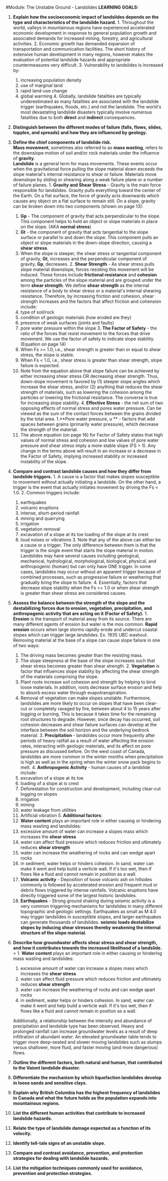 #Module: The Unstable Ground - Landslides
**LEARNING GOALS:**
  1. **Explain how the socioeconomic impact of landslides depends on the type and characteristics of the landslide hazard.**
    1. Throughout the world, valleys in mountainous regions have experienced accelerated economic development in response to general population growth and associated demands for increased mining, forestry, and agricultural activities.
    2. Economic growth has demanded expansion of transportation and communication facilities. The short history of extensive human development in many regions, however makes the evaluation of potential landslide hazards and appropriate countermeasures very difficult.
    3. Vulnerability to landslides is increased by: 
      1. increasing population density
      2. use of marginal land
      3. rapid land-use change
      4. global warming
    4. Globally, landslide fatalities are typically underestimated as many fatalities are associated with the landslide trigger (earthquakes, floods, etc.) and not the landslide. The world's most devastating landslide disasters typically involve numerous fatalities due to both **direct** and **indirect** consequences.
  2. **Distinguish between the different modes of failure (falls, flows, slides, topples, and spreads) and how they are influenced by geology.**
  3. **Define the chief components of landslide risk.**  
**Mass movement**, sometimes also referred to as **mass wasting**, refers to the downslope motion of soil and/or rock materials under the influence of **gravity**.  
**Landslide** is a general term for mass movements. These events occur when the gravitational force pulling the slope material down exceeds the slope material's internal resistance to shear or failure. Materials move downslope by sliding or shearing along a weak failure plane or a number of failure planes.
    1. **Gravity and Shear Stress** - Gravity is the main force responsible for landslides. Gravity pulls everything toward the center of the Earth. On a flat surface, the force of gravity acts downwards which causes any object on a flat surface to remain still. On a slope, gravity can be broken down into two components (shown on page 13):
      1. **Gp** - The component of gravity that acts perpendicular to the slope. This component helps to hold an object or slope materials in place on the slope. (AKA **normal stress**)
      2. **Gt** - the component of gravity that acts tangential to the slope surface or parallel to and down the slope. This component pulls an object or slope materials in the down-slope direction, causing a **shear stress**.
      3. When the slope is steeper, the shear stress or tangential component of gravity, **Gt**, increases and the perpendicular component of gravity, **Gp**, decreases.
    2. **Shear Strength** - As shear stress pulls slope material downslope, forces resisting this movement will be induced. These forces include **frictional resistance** and **cohesion** among the particles of the slope material and are grouped under the term **shear strength**. We define **shear strength** as the internal resistance of a body to shear stress or a material's internal shearing resistance. Therefore, by increasing friction and cohesion, shear strength increases and the factors that affect friction and cohension include:
      1. type of soil/rock
      2. condition of geologic materials (how eroded are they)
      3. presence of weak surfaces (joints and faults)
      4. pore water pressure within the slope
    3. **The Factor of Safety** - the ratio of the forces that resist movement to the forces that drive movement. We use the factor of safety to indicate slope stability. (Equation on page 14)
      1. When Fs >= 1.0, i.e., shear strength is greater than or equal to shear stress, the slope is stable.
      2. When Fs < 1.0, i.e., shear stress is greater than shear strength, slope failure is expected.
      3. Note from the equation above that slope failure can be achieved by either increasing shear stress OR decreasing shear strength. Thus, down-slope movement is favored by (1) steeper slope angles which increase the shear stress, and/or (2) anything that reduces the shear strength of materials, such as lowering the cohesion among the particles or lowering the frictional resistance. The converse is true for increasing slope stability.
    4. **Effective Stress** - the net sum of two opposing effects of normal stress and pores water pressure. Can be viewed as the sum of the contact forces between the grains divided by the total area.
      1.**Pore water pressure, u ** - factors that add spaces between grains (primarily water pressure), which decrease the strength of the material.
      2. The above equation (on page 16) for Factor of Safety states that high values of normal stress and cohesion and low values of pore water pressure and shear stress imply a more stable slope (FS > 1). Any change in the terms above will result in an increase or a decrease in the Factor of Safety, implying increased stability or increased instability of the slope.
  4. **Compare and contrast landslide causes and how they differ from landslide triggers.**
    1. A cause is a factor that makes slopes susceptible to movement without actually initiating a landslide. On the other hand, a trigger is the event that actually initiates movement by driving the Fs < 1.0. 
    2. Common triggers include: 
      1. earthquakes
      2. volcanic eruptions
      3. intense, short-period rainfall 
      4. mining and quarrying
      5. irrigation
      6. vegetation removal
      7. excavation of a slope at its toe loading of the slope at its crest 
      8. loud noises or vibrations
    3. Note that any of the above can either be a cause or a trigger. The only difference between them is that the trigger is the single event that starts the slope material in motion. Landslides may have several causes including geological, mechanical, hydrological, morphological, biological, physical, and anthropogenic (human) but can only have ONE trigger. In some cases, landslides may occur without an apparent trigger because of combined processes, such as progressive failure or weathering that gradually bring the slope to failure.
    4. Essentially, factors that decrease slope stability when the Fs >= 1.0 or when shear strength is greater than shear stress are considered causes.
  5. **Assess the balance between the strength of the slope and the destabilizing forces due to erosion, vegetation, precipitation, and anthropogenic activity that are acting on it (Factor of Safety).**
    1. **Erosion** is the transport of material away from its source. There are many different agents of erosion but water is the mos common. **Rapid erosion** occurs when large storms rapidly erode and undercut coastal slopes which can trigger large landslides. Ex. 1935 UBC washout. Removing material at the base of a slope can cause slope failure in one of two ways:
      1. The driving mass becomes greater than the resisting mass.
      2. The slope steepness at the base of the slope increases such that shear stress becomes greater than shear strength.
    2. **Vegetation** is  factor that influences slope stability by affecting the shear strength of the materials comprising the slope. 
      1. Plant roots increase soil cohesion and strength by helping to bind loose materials. In addition, roots decrease surface erosion and help to absorb excess water through evapotranspiration.  
      2. Removal of vegetation can make slopes unstable. Furthermore, landslides are more likely to occur on slopes that have been clear-cut or completely ravaged by fire, between about 4 to 15 years after logging or burning. This is because it takes time for the remaining root structures to degrade. However, once decay has occurred, soil cohesion decreases and shear failure surfaces can develop at the interface between the soil horizon and the underlying bedrock material.
    3. **Precipitation** - landslides occur more frequently after periods of heavy railfall as a result of water affecting the erosion rates, interacting with geologic materials, and its affect on pore pressure as discussed before. On the west coast of Canada, landslides are more common in the winter months when precipitation is high as well as in the spring when the winter snow pack begins to melt.
    4. **Anthropogenic Activity** - human causes of a landslide include:
      1. excavation of a slope at its toe
      2. loading of a slope at is crest
      3. Deforestation for construction and development, including clear-cut logging on slopes
      4. irrigation
      5. mining
      6. water leakage from utilities
      7. Artificial vibration
    5. **Additional factors**:
      1. **Water content** plays an important role in either causing or hindering mass wasting and landslides:
        1. excessive amount of water can increase a slopes mass which increases the **shear stress**
        2. water can affect fluid pressure which reduces friction and ultimately reduces **shear strength**
        3. water can increase the weathering of rocks and can wedge apart rocks
        4. in sediment, water helps or hinders cohesion. In sand, water can make it went and help build a verticle wall. If it's too wet, then if flows like a fluid and cannot remain in position as a wall.
      2. **Volcanic activity** - Deposition of loose volcanic ash on hillsides commonly is followed by accelerated erosion and frequent mud or debris flows triggered by intense rainfalls. Volcanic eruptions have directly triggered some of the largest historic landslides.
      3. **Earthquakes** - Strong ground shaking during seismic activity is a very common triggering mechanisms for landslides in many different topographic and geologic settings. Earthquakes as small as M 4.0 may trigger landslides in susceptible slopes, and larger earthquakes can generate thousands of landslides. **seismic loads destabilize slopes by inducing shear stresses thereby weakening the internal structure of the slope material.**

  6. **Describe how groundwater affects shear stress and shear strength, and how it contributes towards the increased likelihood of a landslide.**
    > 1. **Water content** plays an important role in either causing or hindering mass wasting and landslides:
        1. excessive amount of water can increase a slopes mass which increases the **shear stress**
        2. water can affect fluid pressure which reduces friction and ultimately reduces **shear strength**
        3. water can increase the weathering of rocks and can wedge apart rocks
        4. in sediment, water helps or hinders cohesion. In sand, water can make it went and help build a verticle wall. If it's too wet, then if flows like a fluid and cannot remain in position as a wall.
      
      Additionally, a relationship between the intensity and abundance of precipitation and landslide type has been observed. Heavy and prolonged rainfall can increase groundwater levels as a result of deep infiltration of abundant water. An elevated groundwater table tends to trigger more deep-seated and slower moving landslides such as slumps versus shallower, more fluid, and faster moving (and more dangerous) flows.
  7. **Outline the different factors, both natural and human, that contributed to the Vaiont landslide disaster.**
  8. **Differentiate the mechanism by which liquefaction landslides develop in loose sands and sensitive clays.**
  9. **Explain why British Columbia has the highest frequency of landslides in Canada and what the future holds as the population expands into mountainous regions.**
  10. **List the different human activities that contribute to increased landslide hazards.**
  11. **Relate the type of landslide damage expected as a function of its velocity.**
  12. **Identify tell-tale signs of an unstable slope.**
  13. **Compare and contrast avoidance, prevention, and protection strategies for dealing with landslide hazards.**
  14. **List the mitigation techniques commonly used for avoidance, prevention and protection strategies.**

